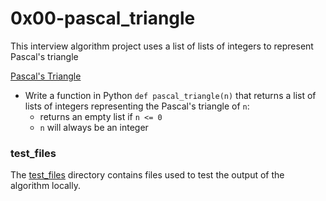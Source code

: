# 0x00-pascal_triangle
This interview algorithm project uses a list of lists of integers to represent Pascal's triangle

[Pascal's Triangle](/0x1F-pascal_triangle/0-pascal_triangle.py)
* Write a function in Python `def pascal_triangle(n)` that returns a list of lists of integers representing the Pascal's triangle of `n`:
  * returns an empty list if `n <= 0`
  * `n` will always be an integer

### test_files
The [test_files](/0x1F-pascal_triangle/test_files/) directory contains files used to test the output of the algorithm locally.

